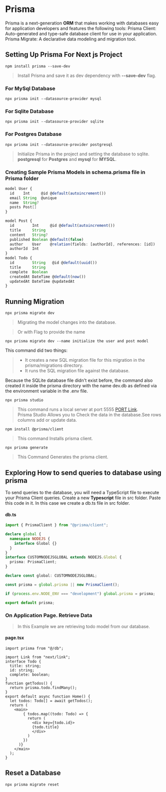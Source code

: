 # Prisma

<p>Prisma is a next-generation <strong>ORM</strong> that makes working with databases easy for application 
developers and features the following tools: Prisma Client: Auto-generated and type-safe 
database client for use in your application. Prisma Migrate: A declarative data modeling 
and migration tool.</p>

## Setting Up Prisma For Next js Project

```npm
npm install prisma --save-dev
```
> <p>Install Prisma and save it as dev dependency with  <strong>--save-dev</strong> flag.</p>

### For MySql Database

```npm
npx prisma init --datasource-provider mysql
```
### For Sqlite Database

```npm
npx prisma init --datasource-provider sqlite
```
### For Postgres Database

```
npx prisma init --datasource-provider postgresql
```

> <p>Initialize Prisma in the project and setting the database to sqlite.
> <strong>postgresql</strong> for <strong>Postgres</strong> and <strong>mysql</strong> for <strong>MYSQL</strong>.</p>

### Creating Sample Prisma Models in schema.prisma file in Prisma folder

```ts
model User {
  id    Int     @id @default(autoincrement())
  email String  @unique
  name  String?
  posts Post[]
}

model Post {
  id        Int     @id @default(autoincrement())
  title     String
  content   String?
  published Boolean @default(false)
  author    User    @relation(fields: [authorId], references: [id])
  authorId  Int
}
model Todo {
  id        String   @id @default(uuid())
  title     String
  complete  Boolean
  createdAt DateTime @default(now())
  updatedAt DateTime @updatedAt
}
```

## Running Migration

```npm
npx prisma migrate dev
```

> <p>Migrating the model changes into the database.</p>

> Or with Flag to provide the name

```pip
npx prisma migrate dev --name initialize the user and post model
```

This command did two things:

> - It creates a new SQL migration file for this migration in the prisma/migrations directory.
> - It runs the SQL migration file against the database.

Because the SQLite database file didn't exist before, the command also created it inside the prisma directory with the name dev.db as defined via the environment variable in the .env file.

```npm
npx prisma studio
```

  > This command runs a local server at port 5555 [PORT Link](http://localhost:5555). <br>
  > Prisma Studio Allows you to Check the data in the database.See rows columns add or update data.

```npm
npm install @prisma/client
```

  > <p>This command Installs prisma client.</p>

```npm
npx prisma generate
```

> <p>This Command Generates the prisma client.</p>

## Exploring How to send queries to database using prisma

To send queries to the database, you will need a TypeScript file to execute your Prisma
Client queries. Create a new <strong>Typescript</strong> file in src folder.
Paste this code in it. In this case we create a db.ts file in src folder.

#### db.ts

```ts
import { PrismaClient } from "@prisma/client";

declare global {
  namespace NODEJS {
    interface Global {}
  }
}
interface CUSTOMNODEJSGLOBAL extends NODEJS.Global {
  prisma: PrismaClient;
}

declare const global: CUSTOMNODEJSGLOBAL;

const prisma = global.prisma || new PrismaClient();

if (process.env.NODE_ENV === "development") global.prisma = prisma;

export default prisma;
```

### On Application Page. Retrieve Data

> In this Example we are retrieving todo model from our database.

#### page.tsx

```tsx
import prisma from "@/db";

import Link from "next/link";
interface Todo {
  title: string;
  id: string;
  complete: boolean;
}
function getTodos() {
  return prisma.todo.findMany();
}
export default async function Home() {
  let todos: Todo[] = await getTodos();
  return (
    <main>
        { todos.map((todo: Todo) => {
          return (
            <div key={todo.id}>
            {todo.title}
            </div>
          )
        })
      )}
    </main>
  );
}
```

## Reset a Database

```npx
npx prisma migrate reset
```
